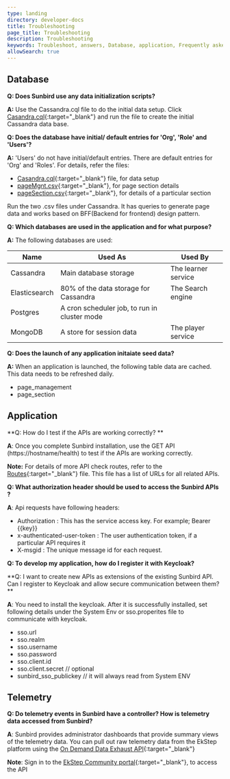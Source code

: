 ```yaml
---
type: landing
directory: developer-docs
title: Troubleshooting
page_title: Troubleshooting
description: Troubleshooting
keywords: Troubleshoot, answers, Database, application, Frequently asked questions, 'FAQ, questions'
allowSearch: true
---
```

## Database

**Q:  Does Sunbird use any data initialization scripts?**

**A:** Use the Cassandra.cql file to do the initial data setup. 
Click [Casandra.cql](https://github.com/project-sunbird/sunbird-lms-mw/blob/master/actors/src/main/resources/cassandra.cql){:target="_blank"} and run the file to create the initial Cassandra data base.

**Q:  Does the database have initial/ default entries for 'Org', 'Role' and 'Users'?**

**A:**  'Users' do not have initial/default entries. There are default entries for 'Org' and 'Roles'. 
For details, refer the files:

+ [Casandra.cql](https://github.com/project-sunbird/sunbird-lms-mw/blob/master/actors/src/main/resources/cassandra.cql){:target="_blank"} file, for data setup
+ [pageMgnt.csv](https://github.com/project-sunbird/sunbird-lms-mw/blob/master/actors/src/main/resources/pageMgmt.csv){:target="_blank"}, for page section details
+ [pageSection.csv](https://github.com/project-sunbird/sunbird-lms-mw/blob/master/actors/src/main/resources/pageSection.csv){:target="_blank"}, for details of a particular section
     
Run the two .csv files under Cassandra. It has queries to generate page data and works based on BFF(Backend for frontend) design pattern.

**Q:  Which databases are used in the application and for what purpose?**

**A:** The following databases are used: 

Name | Used As     | Used By
---- |-------------|--------
Cassandra |Main database storage  |The learner service
Elasticsearch  |  80% of the data storage for Cassandra     | The Search engine 
Postgres  |A cron scheduler job, to run in cluster mode     |
MongoDB   |A store for session data     |The player service
 
**Q:  Does the launch of any application initaiate seed data?**

**A:** When an application is launched, the following table data are cached. This data needs to be refreshed daily. 

- page_management 
- page_section

## Application 

**Q: How do I test if the APIs are working correctly? **

**A**:  Once you complete Sunbird installation, use the GET API (https://hostname/health) to test if the APIs are working correctly.

**Note:** For details of more API check routes, refer to the [Routes](https://github.com/project-sunbird/sunbird-lms-service/blob/master/service/conf/routes){:target="_blank"} file. This file has a list of URLs for all related APIs.
 
 **Q: What authorization header should be used to access the Sunbird APIs ?**

**A**:  Api requests have following headers:
   
   + Authorization : This has the service access key. For example; Bearer {{key}}
   + x-authenticated-user-token : The user authentication token, if a particular API requires it
   + X-msgid : The unique message id for each request.
    
 **Q: To develop my application, how do I register it with Keycloak?**
 
 **Q: I want to create new APIs as extensions of the existing Sunbird API. Can I register to Keycloak and allow secure communication between them? **  
 
 **A**:  You need to install the keycloak. After it is successfully installed, set following details under the System Env or sso.properites file to communicate with keycloak.
 
 + sso.url 
 + sso.realm
 + sso.username
 + sso.password 
 + sso.client.id
 + sso.client.secret // optional
 + sunbird_sso_publickey // it will always read from System ENV

## Telemetry

**Q: Do telemetry events in Sunbird have a controller? How is telemetry data accessed from Sunbird?**

**A**: Sunbird provides administrator dashboards that provide summary views of the telemetry data. You can pull out raw telemetry data from the EkStep platform using the [On Demand Data Exhaust API](https://community.ekstep.in/developer-apis/on-demand-data-exhaust-api){:target="_blank"} 

**Note**: Sign in to the [EkStep Community portal](https://community.ekstep.in){:target="_blank"}, to access the API 
